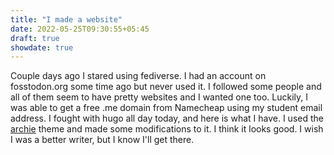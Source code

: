 ```yaml
---
title: "I made a website"
date: 2022-05-25T09:30:55+05:45
draft: true
showdate: true
---
```


Couple days ago I stared using fediverse. I had an account on fosstodon.org some time ago but never used it. I followed some people and all of them seem to have pretty websites and I wanted one too. Luckily, I was able to get a free .me domain from Namecheap using my student email address. I fought with hugo all day today, and here is what I have. I used the [archie](https://github.com/athul/archie) theme and made some modifications to it. I think it looks good. I wish I was a better writer, but I know I'll get there.
